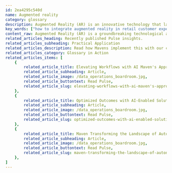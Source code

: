 ```yaml
---
id: 2ea4295c540d
name: Augmented reality
category: glossary
description: Augmented Reality (AR) is an innovative technology that layers computer-generated enhancements onto real-world environments, offering versatile applications from gaming to business, enhancing perception, design, and interactive learning.
key_words: ["how to integrate augmented reality in retail customer experience", "benefits of augmented reality in employee training programs", "augmented reality applications in enhancing automobile design processes", "augmented reality impact on architectural visualization and design", "advancing interactive learning through augmented reality in education", "augmented reality solutions for immersive customer engagement", "developing AR experiences for improving scientific educational demonstrations", "augmented reality as a tool for real-time interactive business environments", "utilizing augmented reality to enhance partner interaction experiences", "potential of augmented reality in future construction and design projects"]
content_raw: Augmented Reality (AR) is a groundbreaking technological advancement that superimposes computer-generated enhancements onto our real-world experience. AR creates a refined, interactive environment recorded in real-time where the application of computer-generated display, sound, text, and effects work together to enrich our perception of reality. While often associated with the gaming industry, the business applications of Augmented Reality are indeed vast. At Maven Technologies, we believe AR has the potential to revolutionize various industries and bolster productivity across numerous sectors. In the architectural realm, AR provides architects with digital tools to visualize futuristic buildings better and fine-tune their designs before construction. It places a powerful tool in the hands of designers, enabling them to build more drivable and efficient automobiles by preemptively identifying and rectifying design flaws. In the education sector, AR encourages an interactive learning process that effectively engages students and sparks creativity. From scientific demonstrations to history lessons, AR breathes life into abstract concepts, making them graspable and exciting for learners. Moreover, AR is carving out new paths in customer engagement. It offers an innovative way of providing immersive, personalized experiences to customers, partner interactions, and employee training. It enables businesses to offer unique experiences that were previously accessible only in the physical world. As your trusted technology partner, Maven Technologies can help unlock the potential of Augmented Reality tailored to your specific needs. We stand ready to guide your organization to leverage this elite technology, implemented by our experienced professionals, to deliver significant business benefits. With AR, let’s construct the modern world where digital and physical realities intertwine, unlocking unparalleled productivity and value at scale.
related_articles_heading: Recently published Pulse insights.
related_articles_subheading: Practical Application
related_articles_description: Read how Mavens implement this with our clients.
related_articles_category: Glossary in Action
related_articles_items: [
	{
		related_article_title: Elevating Workflows with AI Maven's Approach,
		related_article_subheading: Article,
		related_article_image: /data_operations_boardroom.jpg,
		related_article_buttontext: Read Pulse,
		related_article_slug: elevating-workflows-with-ai-maven's-approach
	},
	{
		related_article_title: Optimized Outcomes with AI-Enabled Solutions,
		related_article_subheading: Article,
		related_article_image: /data_operations_boardroom.jpg,
		related_article_buttontext: Read Pulse,
		related_article_slug: optimized-outcomes-with-ai-enabled-solutions
	},
	{
		related_article_title: Maven Transforming the Landscape of Autonomous Vehicles,
		related_article_subheading: Article,
		related_article_image: /data_operations_boardroom.jpg,
		related_article_buttontext: Read Pulse,
		related_article_slug: maven-transforming-the-landscape-of-autonomous-vehicles
	},
]
---
```

